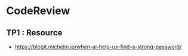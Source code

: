 # CodeReview

## TP1 : Resource

- https://blogit.michelin.io/when-ai-help-us-find-a-strong-password/